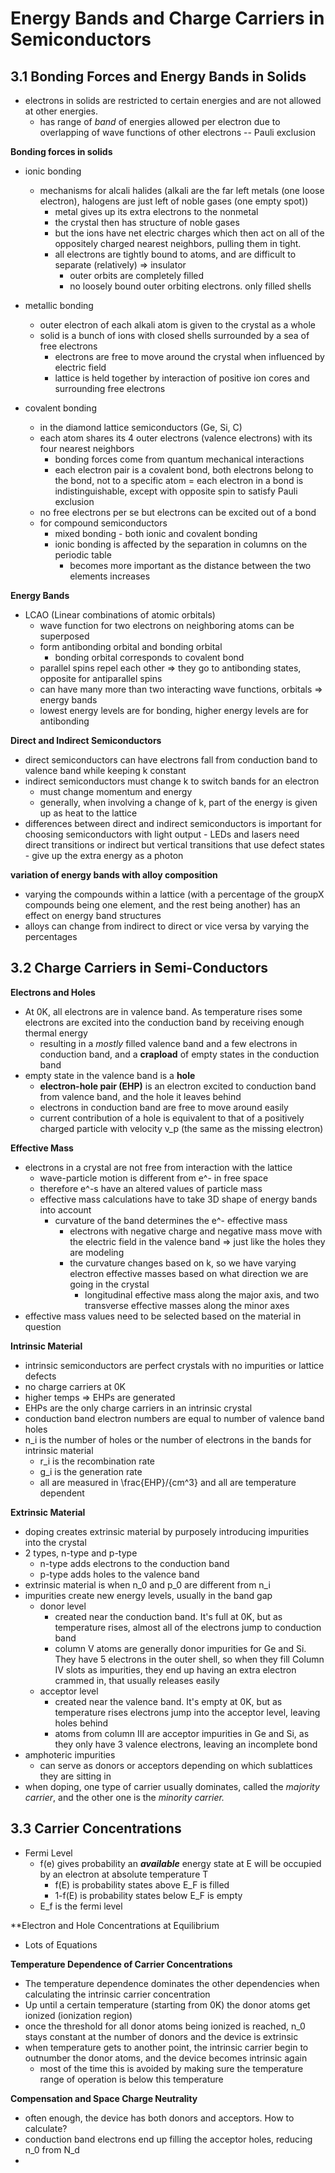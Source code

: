 Energy Bands and Charge Carriers in Semiconductors
===	       
3.1 Bonding Forces and Energy Bands in Solids
--- 
- electrons in solids are restricted to certain energies and are not allowed at other energies.  
	- has range of *band* of energies allowed per electron due to overlapping of wave functions of other electrons -- Pauli exclusion

**Bonding forces in solids**
- ionic bonding
	- mechanisms for alcali halides (alkali are the far left metals (one loose electron), halogens are just left of noble gases (one empty spot))
		- metal gives up its extra electrons to the nonmetal
		- the crystal then has structure of noble gases
		- but the ions have net electric charges which then act on all of the oppositely charged nearest neighbors, pulling them in tight.
		- all electrons are tightly bound to atoms, and are difficult to separate (relatively) => insulator
			- outer orbits are completely filled
			- no loosely bound outer orbiting electrons.  only filled shells
- metallic bonding
	- outer electron of each alkali atom is given to the crystal as a whole
	- solid is a bunch of ions with closed shells surrounded by a sea of free electrons
		- electrons are free to move around the crystal when influenced by electric field
		- lattice is held together by interaction of positive ion cores and surrounding free electrons

- covalent bonding
	- in the diamond lattice semiconductors (Ge, Si, C)
	- each atom shares its 4 outer electrons (valence electrons) with its four nearest neighbors 
		- bonding forces come from quantum mechanical interactions
		- each electron pair is a covalent bond, both electrons belong to the bond, not to a specific atom
			= each electron in a bond is indistinguishable, except with opposite spin to satisfy Pauli exclusion
	- no free electrons per se but electrons can be excited out of a bond
	- for compound semiconductors
		- mixed bonding - both ionic and covalent bonding
		- ionic bonding is affected by the separation in columns on the periodic table
			- becomes more important as the distance between the two elements increases

**Energy Bands**
- LCAO (Linear combinations of atomic orbitals)
	- wave function for two electrons on neighboring atoms can be superposed
	- form antibonding orbital and bonding orbital
		- bonding orbital corresponds to covalent bond
	- parallel spins repel each other => they go to antibonding states, opposite for antiparallel spins
	- can have many more than two interacting wave functions, orbitals => energy bands
	- lowest energy levels are for bonding, higher energy levels are for antibonding

**Direct and Indirect Semiconductors**
- direct semiconductors can have electrons fall from conduction band to valence band while keeping k constant
- indirect semiconductors must change k to switch bands for an electron
	- must change momentum and energy
	- generally, when involving a change of k, part of the energy is given up as heat to the lattice
- differences between direct and indirect semiconductors is important for choosing semiconductors with light output
           	- LEDs and lasers need direct transitions or indirect but vertical transitions that use defect states 
		- give up the extra energy as a photon

**variation of energy bands with alloy composition**
- varying the compounds within a lattice (with a percentage of the groupX compounds being one element, and the rest being another) has an effect on energy band structures
- alloys can change from indirect to direct or vice versa by varying the percentages

3.2 Charge Carriers in Semi-Conductors
---
**Electrons and Holes**
- At 0K, all electrons are in valence band.  As temperature rises some electrons are excited into the conduction band by receiving enough thermal energy
  - resulting in a *mostly* filled valence band and a few electrons in conduction band, and a **crapload** of empty states in the conduction band
- empty state in the valence band is a **hole**
  - **electron-hole pair (EHP)** is an electron excited to conduction band from valence band, and the hole it leaves behind
  - electrons in conduction band are free to move around easily
  - current contribution of a hole is equivalent to that of a positively charged particle with velocity v_p (the same as the missing electron)

**Effective Mass**
- electrons in a crystal are not free from interaction with the lattice
  - wave-particle motion is different from e^- in free space
  - therefore e^-s have an altered values of particle mass
  - effective mass calculations have to take 3D shape of energy bands into account
    - curvature of the band determines the e^- effective mass
      - electrons with negative charge and negative mass move with the electric field in the valence band => just like the holes they are modeling
      - the curvature changes based on k, so we have varying electron effective masses based on what direction we are going in the crystal
      	- longitudinal effective mass along the major axis, and two transverse effective masses along the minor axes
- effective mass values need to be selected based on the material in question

**Intrinsic Material**
- intrinsic semiconductors are perfect crystals with no impurities or lattice defects
- no charge carriers at 0K
- higher temps => EHPs are generated 
- EHPs are the only charge carriers in an intrinsic crystal
- conduction band electron numbers are equal to number of valence band holes
- n_i is the number of holes or the number of electrons in the bands for intrinsic material
  - r_i is the recombination rate
  - g_i is the generation rate
  - all are measured in \frac{EHP}/{cm^3} and all are temperature dependent

**Extrinsic Material**
- doping creates extrinsic material by purposely introducing impurities into the crystal
- 2 types, n-type and p-type
  - n-type adds electrons to the conduction band
  - p-type adds holes to the valence band
- extrinsic  material is when n_0 and p_0 are different from n_i
- impurities create new energy levels, usually in the band gap
  - donor level
    - created near the conduction band.  It's full at 0K, but as temperature rises, almost all of the electrons jump to conduction band
    - column V atoms are generally donor impurities for Ge and Si.  They have 5 electrons in the outer shell, so when they fill Column IV slots as impurities, they end up having an extra electron crammed in, that usually releases easily
  - acceptor level
    - created near the valence band.  It's empty at 0K, but as temperature rises electrons jump into the acceptor level, leaving holes behind
    - atoms from column III are acceptor impurities in Ge and Si, as they only have 3 valence electrons, leaving an incomplete bond
- amphoteric impurities
  - can serve as donors or acceptors depending on which sublattices they are  sitting in
- when doping, one type of carrier usually dominates, called the *majority carrier*, and the other one is the *minority carrier.*

3.3 Carrier Concentrations
---
- Fermi Level
  - f(e) gives probability an __*available*__ energy state at E will be occupied by an electron at absolute temperature T
    - f(E) is probability states above E_F is filled
    - 1-f(E) is probability states below E_F is empty
  - E_f is the fermi level

**Electron and Hole Concentrations at Equilibrium
- Lots of Equations

**Temperature Dependence of Carrier Concentrations**
- The temperature dependence dominates the other dependencies when calculating the intrinsic carrier concentration
- Up until a certain temperature (starting from 0K) the donor atoms get ionized (ionization region)
- once the threshold for all donor atoms being ionized is reached, n_0 stays constant at the number of donors and the device is extrinsic
- when temperature gets to another point, the intrinsic carrier begin to outnumber the donor atoms, and the device becomes intrinsic again
  - most of the time this is avoided by making sure the temperature range of operation is below this temperature

**Compensation and Space Charge Neutrality**
- often enough, the device has both donors and acceptors.  How to calculate?
- conduction band electrons end up filling the acceptor holes, reducing n_0 from N_d
- 